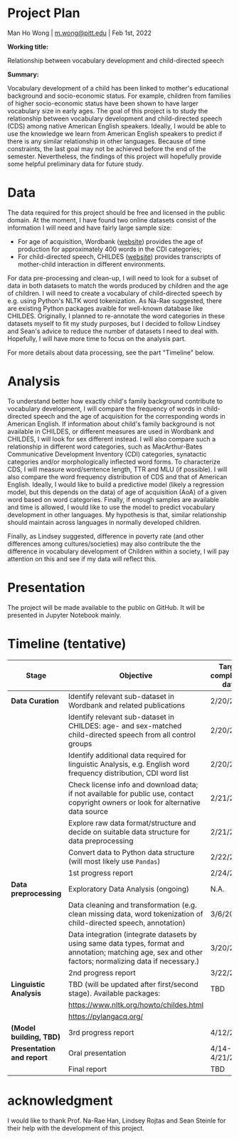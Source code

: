 # Project Plan

Man Ho Wong | m.wong@pitt.edu | Feb 1st, 2022

**Working title:**

Relationship between vocabulary development and child-directed speech

**Summary:**

Vocabulary development of a child has been linked to mother's educational background and socio-economic status. For example, children from families of higher socio-economic status have been shown to have larger vocabulary size in early ages. The goal of this project is to study the relationship between vocabulary development and child-directed speech (CDS) among native American English speakers. Ideally, I would be able to use the knowledge we learn from American English speakers to predict if there is any similar relationship in other languages. Because of time constraints, the last goal may not be achieved before the end of the semester. Nevertheless, the findings of this project will hopefully provide some helpful preliminary data for future study.

# Data

The data required for this project should be free and licensed in the public domain. At the moment, I have found two online datasets consist of the information I will need and have fairly large sample size:
- For age of acquisition, Wordbank ([website](http://wordbank.stanford.edu/)) provides the age of production for approximately 400 words in the CDI categories;
- For child-directed speech, CHILDES ([website](https://childes.talkbank.org/)) provides transcripts of mother-child interaction in different environments.

For data pre-processing and clean-up, I will need to look for a subset of data in both datasets to match the words produced by children and the age of children. I will need to create a vocabulary of child-directed speech by e.g. using Python's NLTK word tokenization. As Na-Rae suggested, there are existing Python packages avaible for well-known database like CHILDES. Originally, I planned to re-annotate the word categories in these datasets myself to fit my study purposes, but I decided to follow Lindsey and Sean's advice to reduce the number of datasets I need to deal with. Hopefully, I will have more time to focus on the analysis part.

For more details about data processing, see the part "Timeline" below.

# Analysis

To understand better how exactly child's family background contribute to vocabulary development, I will compare the frequency of words in child-directed speech and the age of acquisition for the corresponding words in American English. If information about child's family background is not available in CHILDES, or different measures are used in Wordbank and CHILDES, I will look for sex different instead. I will also compare such a relationship in different word categories, such as MacArthur-Bates Communicative Development Inventory (CDI) categories, synatactic categories and/or morphologically inflected word forms. To characterize CDS, I will measure word/sentence length, TTR and MLU (if possible). I will also compare the word frequency distribution of CDS and that of American English. Ideally, I would like to build a predictive model (likely a regression model, but this depends on the data) of age of acquisition (AoA) of a given word based on word categories. Finally, if enough samples are available and time is allowed, I would like to use the model to predict vocabulary development in other languages. My hypothesis is that, similar relationship should maintain across languages in normally developed children.

Finally, as Lindsey suggested, difference in poverty rate (and other differences among cultures/societies) may also contribute the the difference in vocabulary development of Children within a society, I will pay attention on this and see if my data will reflect this. 

# Presentation

The project will be made available to the public on GitHub. It will be presented in Jupyter Notebook mainly.

# Timeline (tentative)

| Stage | Objective | Target completion date |
|---|---|---|
| **Data Curation** | Identify relevant sub-dataset in Wordbank and related publications | 2/20/2022 |
|  | Identify relevant sub-dataset in CHILDES: age- and sex-matched  child-directed speech from all control groups | 2/20/2022 |
|  | Identify additional data required for linguistic Analysis,  e.g. English word frequency distribution, CDI word list | 2/20/2022 |
|  | Check license info and download data; if not available for public use,  contact copyright owners or look for alternative data source | 2/21/2022 |
|  | Explore raw data format/structure and decide on suitable  data structure for data preprocessing | 2/21/2022 |
|  | Convert data to Python data structure (will most likely use `Pandas`) | 2/22/2022 |
|  | 1st progress report | 2/24/2022 |
| **Data preprocessing** | Exploratory Data Analysis (ongoing) | N.A. |
|  | Data cleaning and transformation (e.g. clean missing data,  word tokenization of child-directed speech, annotation) | 3/6/2022 |
|  | Data integration (integrate datasets by using same data types,  format and annotation; matching age, sex and other factors;  normalizing data if necessary.) | 3/20/2022 |
|  | 2nd progress report | 3/22/2022 |
| **Linguistic Analysis** | TBD (will be updated after first/second stage). Available packages: | TBD |
|  | https://www.nltk.org/howto/childes.html |  |
|  | https://pylangacq.org/ |  |
| **(Model building, TBD)** | 3rd progress report | 4/12/2022 |
| **Presentation and report** | Oral presentation | 4/14-4/21/2022   |
|  | Final report | TBD |

# acknowledgment

I would like to thank Prof. Na-Rae Han, Lindsey Rojtas and Sean Steinle for their help with the development of this project.